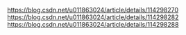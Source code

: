 https://blog.csdn.net/u011863024/article/details/114298270
https://blog.csdn.net/u011863024/article/details/114298282
https://blog.csdn.net/u011863024/article/details/114298288